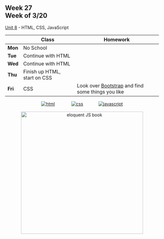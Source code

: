 ## Week 27 <br>Week of 3/20

[Unit 8](/apcsp/curriculum/8) - HTML, CSS, JavaScript

|         | Class | Homework |
| ------- | ----- | -------- |
| **Mon** |No School | |
| **Tue** |Continue with HTML | |
| **Wed** |Continue with HTML | |
| **Thu** |Finish up HTML, start on CSS | |
| **Fri** |CSS |Look over [Bootstrap](https://getbootstrap.com) and find some things you like |

<div style="text-align:center">
<a href="https://www.w3schools.com/html" target="_blank"><img src="\apcsp\assets\img\html-icon.jpg" alt="html" style="padding: 0px 25px"></a> <a href="https://www.w3schools.com/css" target="_blank"><img src="\apcsp\assets\img\css-icon.jpg" alt="css" style="padding: 0px 25px"></a><a href="https://www.w3schools.com/js" target="_blank"><img src="\apcsp\assets\img\js-icon.jpg" alt="javascript" style="padding: 0px 25px"></a>
</div>

<br>
<div style="text-align:center">
<a href="https://eloquentjavascript.net/" target="_blank"><img src="https://eloquentjavascript.net/img/cover.jpg" alt="eloquent JS book" height="400px"></a>
</div>

<meta http-equiv="refresh" content="300"/>

